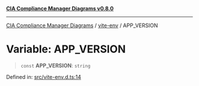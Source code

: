 [**CIA Compliance Manager Diagrams v0.8.0**](../../README.md)

***

[CIA Compliance Manager Diagrams](../../modules.md) / [vite-env](../README.md) / APP\_VERSION

# Variable: APP\_VERSION

> `const` **APP\_VERSION**: `string`

Defined in: [src/vite-env.d.ts:14](https://github.com/Hack23/cia-compliance-manager/blob/ab84d120f6a49e6faf7bc7924811e0da9b635211/src/vite-env.d.ts#L14)
